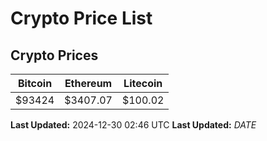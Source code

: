 # Crypto Price List

## Crypto Prices
| Bitcoin | Ethereum | Litecoin |
| ------- | -------- | -------- |
| $93424 | $3407.07 | $100.02 |
**Last Updated:** 2024-12-30 02:46 UTC
**Last Updated:** $DATE$
